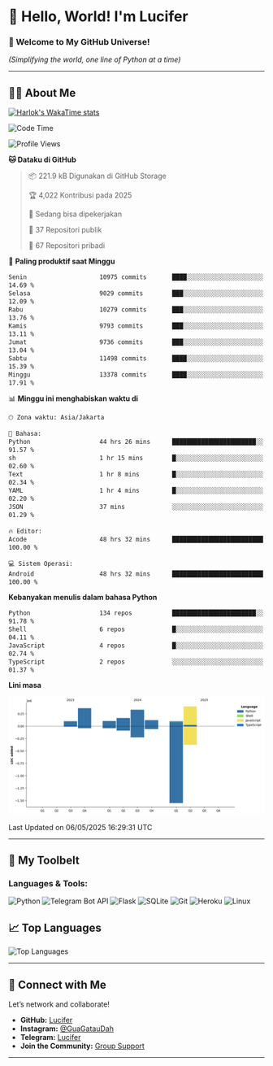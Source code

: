 # 👋 Hello, World! I'm Lucifer 

### 🚀 Welcome to My GitHub Universe!  
*(Simplifying the world, one line of Python at a time)*  

---

## 🧑‍💻 About Me


[![Harlok's WakaTime stats](https://github-readme-stats.vercel.app/api/wakatime?username=LuciferReborns)](https://github.com/jonesroot/github-readme-stats)


<!--START_SECTION:waka-->
![Code Time](http://img.shields.io/badge/Code%20Time-134%20hrs%206%20mins-blue)

![Profile Views](http://img.shields.io/badge/Profil%20dilihat-1-blue)

**🐱 Dataku di GitHub** 

> 📦 221.9 kB Digunakan di GitHub Storage 
 > 
> 🏆 4,022 Kontribusi pada 2025
 > 
> 💼 Sedang bisa dipekerjakan
 > 
> 📜 37 Repositori publik 
 > 
> 🔑 67 Repositori pribadi 
 > 
📅 **Paling produktif saat Minggu** 

```text
Senin                    10975 commits       ████░░░░░░░░░░░░░░░░░░░░░   14.69 % 
Selasa                   9029 commits        ███░░░░░░░░░░░░░░░░░░░░░░   12.09 % 
Rabu                     10279 commits       ███░░░░░░░░░░░░░░░░░░░░░░   13.76 % 
Kamis                    9793 commits        ███░░░░░░░░░░░░░░░░░░░░░░   13.11 % 
Jumat                    9736 commits        ███░░░░░░░░░░░░░░░░░░░░░░   13.04 % 
Sabtu                    11498 commits       ████░░░░░░░░░░░░░░░░░░░░░   15.39 % 
Minggu                   13378 commits       ████░░░░░░░░░░░░░░░░░░░░░   17.91 % 
```


📊 **Minggu ini menghabiskan waktu di** 

```text
🕑︎ Zona waktu: Asia/Jakarta

💬 Bahasa: 
Python                   44 hrs 26 mins      ███████████████████████░░   91.57 % 
sh                       1 hr 15 mins        █░░░░░░░░░░░░░░░░░░░░░░░░   02.60 % 
Text                     1 hr 8 mins         █░░░░░░░░░░░░░░░░░░░░░░░░   02.34 % 
YAML                     1 hr 4 mins         █░░░░░░░░░░░░░░░░░░░░░░░░   02.20 % 
JSON                     37 mins             ░░░░░░░░░░░░░░░░░░░░░░░░░   01.29 % 

🔥 Editor: 
Acode                    48 hrs 32 mins      █████████████████████████   100.00 % 

💻 Sistem Operasi: 
Android                  48 hrs 32 mins      █████████████████████████   100.00 % 
```

**Kebanyakan menulis dalam bahasa Python** 

```text
Python                   134 repos           ███████████████████████░░   91.78 % 
Shell                    6 repos             █░░░░░░░░░░░░░░░░░░░░░░░░   04.11 % 
JavaScript               4 repos             █░░░░░░░░░░░░░░░░░░░░░░░░   02.74 % 
TypeScript               2 repos             ░░░░░░░░░░░░░░░░░░░░░░░░░   01.37 % 
```



**Lini masa**

![Lines of Code chart](https://raw.githubusercontent.com/jonesroot/jonesroot/main/assets/bar_graph.png)


 Last Updated on 06/05/2025 16:29:31 UTC
<!--END_SECTION:waka-->

---


## 🧰 My Toolbelt  

### Languages & Tools:  
![Python](https://img.shields.io/badge/-Python-3776AB?style=flat-square&logo=python&logoColor=white) ![Telegram Bot API](https://img.shields.io/badge/-Telegram%20Bot%20API-2CA5E0?style=flat-square&logo=telegram&logoColor=white) ![Flask](https://img.shields.io/badge/-Flask-000000?style=flat-square&logo=flask&logoColor=white) ![SQLite](https://img.shields.io/badge/-SQLite-003B57?style=flat-square&logo=sqlite&logoColor=white) ![Git](https://img.shields.io/badge/-Git-F05032?style=flat-square&logo=git&logoColor=white) ![Heroku](https://img.shields.io/badge/-Heroku-430098?style=flat-square&logo=heroku&logoColor=white) ![Linux](https://img.shields.io/badge/-Linux-FCC624?style=flat-square&logo=linux&logoColor=black)  


## 📈 Top Languages

![Top Languages](https://github-readme-stats.vercel.app/api/top-langs/?username=jonesroot&layout=compact&theme=tokyonight)  

---


## 🔗 Connect with Me  

Let’s network and collaborate!  
- **GitHub:** [Lucifer](https://github.com/jonesroot/jonesroot/blob/main/README.md)  
- **Instagram:** [@GuaGatauDah](https://instagram.com/guagataudah)  
- **Telegram:** [Lucifer](https://t.me/LuciferReborns)  
- **Join the Community:** [Group Support](https://t.me/GokilSupport)

---
